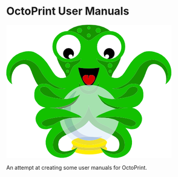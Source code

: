 # OctoPrint User Manuals

![](./images/logo.png)

An attempt at creating some user manuals for OctoPrint.

